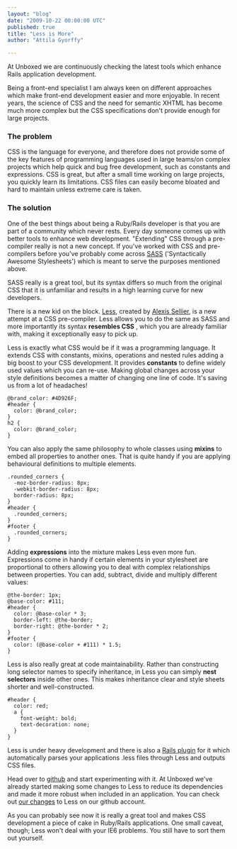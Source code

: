 ```yaml
---
layout: "blog"
date: "2009-10-22 00:00:00 UTC"
published: true
title: "Less is More"
author: "Attila Gyorffy"

---
```


At Unboxed we are continuously checking the latest tools which enhance Rails application development.  
  
 Being a front-end specialist I am always keen on different approaches which make front-end development easier and more enjoyable. In recent years, the science of CSS and the need for semantic XHTML has become much more complex but the CSS specifications don't provide enough for large projects.

### The problem

CSS is the language for everyone, and therefore does not provide some of the key features of programming languages used in large teams/on complex projects which help quick and bug free development, such as constants and expressions. CSS is great, but after a small time working on large projects, you quickly learn its limitations. CSS files can easily become bloated and hard to maintain unless extreme care is taken.

### The solution

One of the best things about being a Ruby/Rails developer is that you are part of a community which never rests. Every day someone comes up with better tools to enhance web development. "Extending" CSS through a pre-compiler really is not a new concept. If you've worked with CSS and pre-compilers before you've probably come across [SASS](http://sass-lang.com) ('Syntactically Awesome Stylesheets') which is meant to serve the purposes mentioned above.

SASS really is a great tool, but its syntax differs so much from the original CSS that it is unfamiliar and results in a high learning curve for new developers.

There is a new kid on the block. [Less](http://lesscss.org), created by [Alexis Sellier](http://twitter.com/cloudhead), is a new attempt at a CSS pre-compiler. Less allows you to do the same as SASS and more importantly its syntax **resembles CSS** , which you are already familiar with, making it exceptionally easy to pick up.

Less is exactly what CSS would be if it was a programming language. It extends CSS with constants, mixins, operations and nested rules adding a big boost to your CSS development. It provides **constants** to define widely used values which you can re-use. Making global changes across your style definitions becomes a matter of changing one line of code. It's saving us from a lot of headaches!

```
@brand_color: #4D926F;
#header {
  color: @brand_color;
}
h2 {
  color: @brand_color;
}
```

You can also apply the same philosophy to whole classes using **mixins** to embed all properties to another ones. That is quite handy if you are applying behavioural definitions to multiple elements.

```
.rounded_corners {
  -moz-border-radius: 8px;
  -webkit-border-radius: 8px;
  border-radius: 8px;
}
#header {
  .rounded_corners;
}
#footer {
  .rounded_corners;
}
```

Adding **expressions** into the mixture makes Less even more fun. Expressions come in handy if certain elements in your stylesheet are proportional to others allowing you to deal with complex relationships between properties. You can add, subtract, divide and multiply different values:

```
@the-border: 1px;
@base-color: #111;
#header {
  color: @base-color * 3;
  border-left: @the-border;
  border-right: @the-border * 2;
}
#footer { 
  color: (@base-color + #111) * 1.5; 
}
```

Less is also really great at code maintainability. Rather than constructing long selector names to specify inheritance, in Less you can simply **nest selectors** inside other ones. This makes inheritance clear and style sheets shorter and well-constructed.

```
#header {
  color: red;
  a {
    font-weight: bold;
    text-decoration: none;
  }
}
```

Less is under heavy development and there is also a [Rails plugin](http://github.com/cloudhead/more) for it which automatically parses your applications .less files through Less and outputs CSS files.

Head over to [github](http://github.com/cloudhead/less) and start experimenting with it. At Unboxed we've already started making some changes to Less to reduce its dependencies and made it more robust when included in an application. You can check out [our changes](http://github.com/unboxed/less) to Less on our github account.

As you can probably see now it is really a great tool and makes CSS development a piece of cake in Ruby/Rails applications. One small caveat, though; Less won't deal with your IE6 problems. You still have to sort them out yourself.


